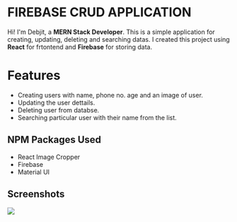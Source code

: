 # FIREBASE CRUD APPLICATION

Hi! I'm Debjit, a **MERN Stack Developer**. This is a simple application for creating, updating, deleting and searching datas. I created this project using **React** for frtontend and **Firebase** for storing data.


# Features

- Creating users with name, phone no. age and an image of user.
- Updating the user dettails.
- Deleting user from databse.
- Searching particular user with their name from the list.

##  NPM Packages Used

- React Image Cropper
- Firebase
- Material UI

## Screenshots

<img src="https://drive.google.com/file/d/1MAmrrtR1-0MSZyFEm95d5JxO7Tz1CAjQ/view?usp=sharing" alt=""/>
<br>
<img src="https://drive.google.com/file/d/1GpaCMMH8-vBlTxaEV-Clg3CBkZMcuAMH/view?usp=sharing alt=""/>
